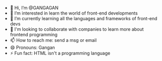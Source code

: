 - 👋 Hi, I’m @GANGAGAN
- 👀 I’m interested in learn the world of front-end developments
- 🌱 I’m currently learning all the languages and frameworks of front-end devs
- 💞️ I'm looking to collaborate with companies to learn more about frontend programming
- 📫 How to reach me: send a msg or email
- 😄 Pronouns: Gangan
- ⚡ Fun fact: HTML isn't a programming language

<!---
GANGAGAN/GANGAGAN is a ✨ special ✨ repository because its `README.md` (this file) appears on your GitHub profile.
You can click the Preview link to take a look at your changes.
--->
